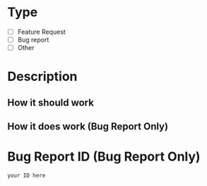 # Type
* [ ] Feature Request
* [ ] Bug report
* [ ] Other

# Description
## How it should work

## How it does work (Bug Report Only)

# Bug Report ID (Bug Report Only)
`your ID here`
